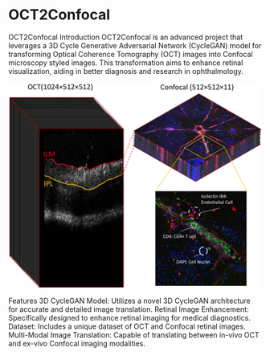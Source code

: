 # OCT2Confocal
OCT2Confocal
Introduction
OCT2Confocal is an advanced project that leverages a 3D Cycle Generative Adversarial Network (CycleGAN) model for transforming Optical Coherence Tomography (OCT) images into Confocal microscopy styled images. This transformation aims to enhance retinal visualization, aiding in better diagnosis and research in ophthalmology.

![OCT2Confocal Example](A2Rdata2.png)


Features
3D CycleGAN Model: Utilizes a novel 3D CycleGAN architecture for accurate and detailed image translation.
Retinal Image Enhancement: Specifically designed to enhance retinal imaging for medical diagnostics.
Dataset: Includes a unique dataset of OCT and Confocal retinal images.
Multi-Modal Image Translation: Capable of translating between in-vivo OCT and ex-vivo Confocal imaging modalities.
